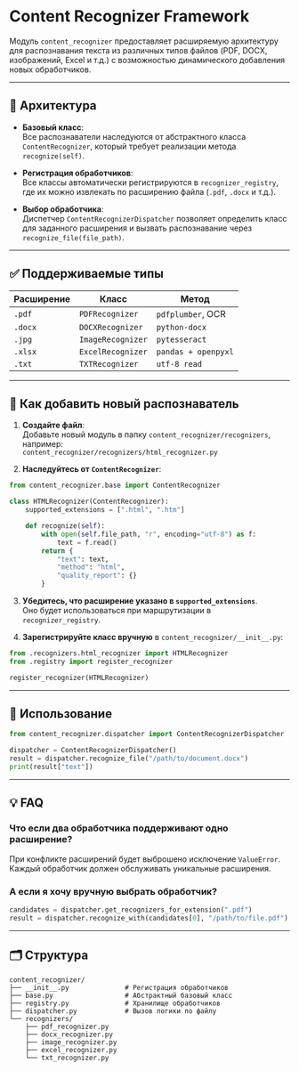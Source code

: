 
# Content Recognizer Framework

Модуль `content_recognizer` предоставляет расширяемую архитектуру для распознавания текста из различных типов файлов (PDF, DOCX, изображений, Excel и т.д.) с возможностью динамического добавления новых обработчиков.

---

## 🔧 Архитектура

- **Базовый класс**:  
  Все распознаватели наследуются от абстрактного класса `ContentRecognizer`, который требует реализации метода `recognize(self)`.

- **Регистрация обработчиков**:  
  Все классы автоматически регистрируются в `recognizer_registry`, где их можно извлекать по расширению файла (`.pdf`, `.docx` и т.д.).

- **Выбор обработчика**:  
  Диспетчер `ContentRecognizerDispatcher` позволяет определить класс для заданного расширения и вызвать распознавание через `recognize_file(file_path)`.

---

## ✅ Поддерживаемые типы

| Расширение | Класс                   | Метод                |
|------------|-------------------------|----------------------|
| `.pdf`     | `PDFRecognizer`         | `pdfplumber`, OCR    |
| `.docx`    | `DOCXRecognizer`        | `python-docx`        |
| `.jpg`     | `ImageRecognizer`       | `pytesseract`        |
| `.xlsx`    | `ExcelRecognizer`       | `pandas + openpyxl`  |
| `.txt`     | `TXTRecognizer`         | `utf-8 read`         |

---

## 🧩 Как добавить новый распознаватель

1. **Создайте файл**:  
   Добавьте новый модуль в папку `content_recognizer/recognizers`, например:  
   `content_recognizer/recognizers/html_recognizer.py`

2. **Наследуйтесь от `ContentRecognizer`**:

```python
from content_recognizer.base import ContentRecognizer

class HTMLRecognizer(ContentRecognizer):
    supported_extensions = [".html", ".htm"]

    def recognize(self):
        with open(self.file_path, "r", encoding="utf-8") as f:
            text = f.read()
        return {
            "text": text,
            "method": "html",
            "quality_report": {}
        }
```

3. **Убедитесь, что расширение указано в `supported_extensions`**.  
   Оно будет использоваться при маршрутизации в `recognizer_registry`.

4. **Зарегистрируйте класс вручную** в `content_recognizer/__init__.py`:

```python
from .recognizers.html_recognizer import HTMLRecognizer
from .registry import register_recognizer

register_recognizer(HTMLRecognizer)
```

---

## 🚀 Использование

```python
from content_recognizer.dispatcher import ContentRecognizerDispatcher

dispatcher = ContentRecognizerDispatcher()
result = dispatcher.recognize_file("/path/to/document.docx")
print(result["text"])
```

---

## 💡 FAQ

### Что если два обработчика поддерживают одно расширение?

При конфликте расширений будет выброшено исключение `ValueError`. Каждый обработчик должен обслуживать уникальные расширения.

### А если я хочу вручную выбрать обработчик?

```python
candidates = dispatcher.get_recognizers_for_extension(".pdf")
result = dispatcher.recognize_with(candidates[0], "/path/to/file.pdf")
```

---

## 🗂 Структура

```
content_recognizer/
├── __init__.py              # Регистрация обработчиков
├── base.py                  # Абстрактный базовый класс
├── registry.py              # Хранилище обработчиков
├── dispatcher.py            # Вызов логики по файлу
└── recognizers/
    ├── pdf_recognizer.py
    ├── docx_recognizer.py
    ├── image_recognizer.py
    ├── excel_recognizer.py
    └── txt_recognizer.py
```
